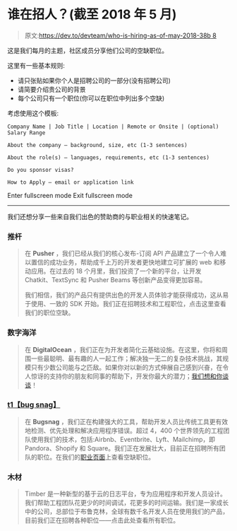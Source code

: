 # 谁在招人？(截至 2018 年 5 月)

> 原文:[https://dev.to/devteam/who-is-hiring-as-of-may-2018-38b 8](https://dev.to/devteam/who-is-hiring-as-of-may-2018--38b8)

这是我们每月的主题，社区成员分享他们公司的空缺职位。

这里有一些基本规则:

*   请只张贴如果你个人是招聘公司的一部分(没有招聘公司)
*   请简要介绍贵公司的背景
*   每个公司只有一个职位(你可以在职位中列出多个空缺)

考虑使用这个模板:

```
Company Name | Job Title | Location | Remote or Onsite | (optional) Salary Range

About the company — background, size, etc (1-3 sentences)

About the role(s) — languages, requirements, etc (1-3 sentences)

Do you sponsor visas?

How to Apply — email or application link 
```

Enter fullscreen mode Exit fullscreen mode

* * *

我们还想分享一些来自我们出色的赞助商的与职业相关的快速笔记。

### 推杆

> 在 **Pusher** ，我们已经从我们的核心发布-订阅 API 产品建立了一个令人难以置信的成功业务，帮助成千上万的开发者更快地建立可扩展的 web 和移动应用。在过去的 18 个月里，我们投资了一个新的平台，让开发 Chatkit、TextSync 和 Pusher Beams 等创新产品变得更加容易。
> 
> 我们相信，我们的产品只有提供出色的开发人员体验才能获得成功，这从易于使用、一致的 SDK 开始。我们正在招聘技术和工程职位，点击这里查看我们的职位空缺。

### 数字海洋

> 在 **DigitalOcean** ，我们正在为开发者简化云基础设施。在这里，你将和周围一些最聪明、最有趣的人一起工作；解决独一无二的复杂技术挑战，其规模只有少数公司能与之匹敌。如果你对以新的方式伸展自己感到兴奋，在令人惊讶的支持你的朋友和同事的帮助下，开发你最大的潜力；[我们想和你谈谈](https://www.digitalocean.com/company/careers/?utm_source=devto&utm_medium=display&utm_campaign=Devto_2018_Brand)！

### [t1【bug snag】](#bugsnag)

> 在 **Bugsnag** ，我们正在构建强大的工具，帮助开发人员比传统工具更有效地检测、优先处理和解决应用程序错误。超过 4，400 个世界领先的工程团队使用我们的技术，包括:Airbnb、Eventbrite、Lyft、Mailchimp，即 Pandora、Shopify 和 Square。我们正在发展壮大，目前正在招聘所有团队的职位。在我们的[职业页面](https://www.bugsnag.com/jobs/?utm_source=dev.to&utm_medium=cpc&utm_content=hiring-post&utm_campaign=dev.to-2018-april)上查看空缺职位。

### 木材

> Timber 是一种新型的基于云的日志平台，专为应用程序和开发人员设计。我们帮助工程团队花更少的时间调试，花更多的时间运输。我们是一家成长中的公司，总部位于布鲁克林，全球有数千名开发人员在使用我们的产品，目前我们正在招聘各种职位——点击此处查看所有职位。